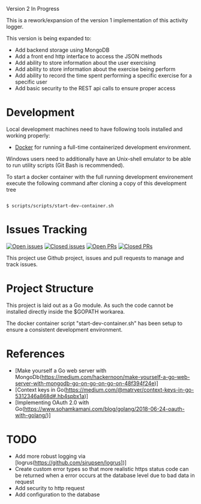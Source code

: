 
Version 2 In Progress

This is a rework/expansion of the version 1 implementation of this activity logger.

This version is being expanded to:

* Add backend storage using MongoDB
* Add a front end http interface to access the JSON methods
* Add ability to store information about the user exercising
* Add ability to store information about the exercise being perform
* Add ability to record the time spent performing a specific exercise for a specific user
* Add basic security to the REST api calls to ensure proper access



# Development

Local development machines need to have following tools installed and working properly:

- [Docker](https:://www.docker.com) for running a full-time containerized development environment.

Windows users need to additionally have an Unix-shell emulator to be able to run utility scripts (Git Bash is recommended).

To start a docker container with the full running development environement execute the following command after cloning a copy of this development tree

<code>
$ scripts/scripts/start-dev-container.sh
</code>

# Issues Tracking 

[![Open issues](https://img.shields.io/github/issues/enpointe/activity)](https://github.com/enpointe/activity) [![Closed issues](https://img.shields.io/github/issues-closed/enpointe/activity)](https://github.com/enpointe/activity/issues?q=is%3Aissue+is%3Aclosed) [![Open PRs](https://img.shields.io/github/issues-pr/enpointe/activity)](https://github.com/enpointe/activity/pulls) [![Closed PRs](https://img.shields.io/github/issues-pr-closed/enpointe/activity)](https://github.com/enpointe/activity/pulls?q=is%3Apr+is%3Aclosed)

This project use Github project, issues and pull requests to manage and track issues.

# Project Structure

This project is laid out as a Go module. As such the code cannot be installed directly inside the $GOPATH workarea. 

The docker container script "start-dev-container.sh" has been setup to ensure a consistent development environment.

# References
* [Make yourself a Go web server with MongoDb(https://medium.com/hackernoon/make-yourself-a-go-web-server-with-mongodb-go-on-go-on-go-on-48f394f24e)]
* [Context keys in Go(https://medium.com/@matryer/context-keys-in-go-5312346a868d#.hb4spbx1a)]
* [Implementing OAuth 2.0 with Go(https://www.sohamkamani.com/blog/golang/2018-06-24-oauth-with-golang/)]
# TODO

* Add more robust logging via [logrus(https://github.com/sirupsen/logrus])]
* Create custom error types so that more realistic https status code can be returned when 
a error occurs at the database level due to bad data in request
* Add security to http request
* Add configuration to the database
